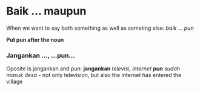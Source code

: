 # Baik ... maupun
When we want to say both something as well as someting else:
*baik* ... *pun*

**Put pun after the noun**

### Jangankan ..., ...pun...
Oposite is jangankan and pun:
**jangankan** *televisi, internet **pun** sudah masuk desa* - not only television, but also the internet has entered the village